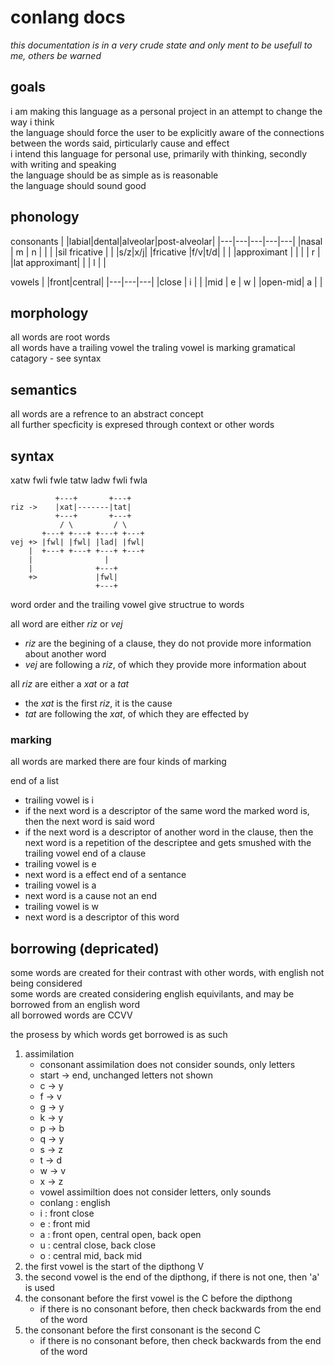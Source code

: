 
# conlang docs

*this documentation is in a very crude state and only ment to be usefull to me, others be warned*  

## goals

i am making this language as a personal project in an attempt to change the way i think  
the language should force the user to be explicitly aware of the connections between the words said, pirticularly cause and effect  
i intend this language for personal use, primarily with thinking, secondly with writing and speaking  
the language should be as simple as is reasonable  
the language should sound good  

## phonology

consonants
| |labial|dental|alveolar|post-alveolar|
|---|---|---|---|---|
|nasal          | m | n |   |   |
|sil fricative  |   |   |s/z|x/j|
|fricative      |f/v|t/d|   |   |
|approximant    |   |   |   | r |
|lat approximant|   |   | l |   |

vowels
| |front|central|
|---|---|---|
|close   | i |   |
|mid     | e | w |
|open-mid| a |   |

## morphology

all words are root words  
all words have a trailing vowel
the traling vowel is marking gramatical catagory - see syntax

## semantics

all words are a refrence to an abstract concept  
all further specficity is expresed through context or other words  

## syntax

xatw fwli fwle tatw ladw fwli fwla  
```
          +---+       +---+
riz ->    |xat|-------|tat|
          +---+       +---+
           / \         / \
       +---+ +---+ +---+ +---+
vej +> |fwl| |fwl| |lad| |fwl|
    |  +---+ +---+ +---+ +---+
    |                |
    |              +---+
    +>             |fwl|
                   +---+
```

word order and the trailing vowel give structrue to words  

all word are either *riz* or *vej*
- *riz* are the begining of a clause, they do not provide more information about another word
- *vej* are following a *riz*, of which they provide more information about

all *riz* are either a *xat* or a *tat*
- the *xat* is the first *riz*, it is the cause
- *tat* are following the *xat*, of which they are effected by

### marking  

all words are marked
there are four kinds of marking

end of a list
- trailing vowel is i
- if the next word is a descriptor of the same word the marked word is, then the next word is said word
- if the next word is a descriptor of another word in the clause, then the next word is a repetition of the descriptee and gets smushed with the trailing vowel
end of a clause
- trailing vowel is e
- next word is a effect
end of a sentance
- trailing vowel is a
- next word is a cause
not an end
- trailing vowel is w
- next word is a descriptor of this word

## borrowing (depricated)

some words are created for their contrast with other words, with english not being considered  
some words are created considering english equivilants, and may be borrowed from an english word  
all borrowed words are CCVV

the prosess by which words get borrowed is as such  

1. assimilation
    - consonant assimilation does not consider sounds, only letters
    - start -> end, unchanged letters not shown
    - c -> y
    - f -> v
    - g -> y
    - k -> y
    - p -> b
    - q -> y
    - s -> z
    - t -> d
    - w -> v
    - x -> z
    - vowel assimiltion does not consider letters, only sounds
    - conlang : english 
    - i : front close
    - e : front mid
    - a : front open, central open, back open
    - u : central close, back close
    - o : central mid, back mid
2. the first vowel is the start of the dipthong V
3. the second vowel is the end of the dipthong, if there is not one, then 'a' is used
3. the consonant before the first vowel is the C before the dipthong
    - if there is no consonant before, then check backwards from the end of the word
4. the consonant before the first consonant is the second C
    - if there is no consonant before, then check backwards from the end of the word

